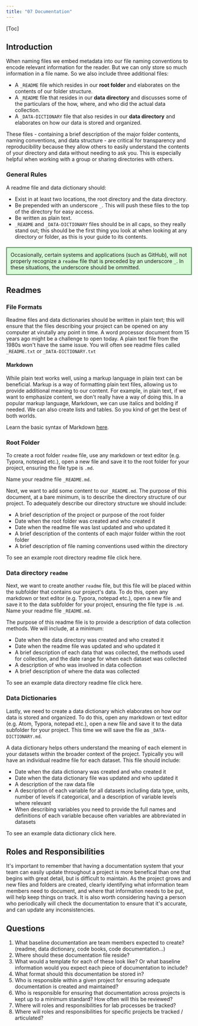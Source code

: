 ```yaml
---
title: "07 Documentation"
---
```


<style>

.note {
    background-color: #d7fbd7;
    border: 2px solid #578757;
    padding: 10px;
    margin: 20px auto;
}

</style>

[Toc]

## Introduction

When naming files we embed metadata into our file naming conventions to encode relevant information for the reader. But we can only store so much information in a file name. So we also include three additional files:

* A `_README` file which resides in our **root folder** and elaborates on the contents of our folder structure.
* A `_README` file that resides in our **data directory** and discusses some of the particulars of the how, where, and who did the actual data collection.
* A `_DATA-DICTIONARY` file that also resides in our **data directory** and elaborates on how our data is stored and organized.

These files - containing a brief description of the major folder contents, naming conventions, and data structure - are critical for transparency and reproducibility because they allow others to easily understand the contents of your directory and data without needing to ask you. This is especially helpful when working with a group or sharing directories with others.

### General Rules

A readme file and data dictionary should:

* Exist in at least two locations, the root directory and the data directory.
* Be prepended with an underscore `_`. This will push these files to the top of the directory for easy access.
* Be written as plain text.
* `_README` and `_DATA-DICTIONARY` files should be in all caps, so they really stand out; this should be the first thing you look at when looking at any directory or folder, as this is your guide to its contents.

<div class="note">
Occasionally, certain systems and applications (such as GitHub), will not properly recognize a <code>readme</code> file that is preceded by an underscore <code>_</code>. In these situations, the underscore should be ommitted.
</div>

## Readmes

### File Formats

Readme files and data dictionaries should be written in plain text; this will ensure that the files describing your project can be opened on any computer at virutally any point in time. A word processor document from 15 years ago might be a challenge to open today. A plain text file from the 1980s won't have the same issue. You will often see readme files called `_README.txt` or `_DATA-DICTIONARY.txt`

#### Markdown

While plain text works well, using a markup language in plain text can be beneficial. Markup is a way of formatting plain text files, allowing us to provide additional meaning to our content. For example, in plain text, if we want to emphasize content, we don't really have a way of doing this. In a popular markup language, Markdown, we can use italics and bolding if needed. We can also create lists and tables. So you kind of get the best of both worlds.

Learn the basic syntax of Markdown [here](https://www.markdownguide.org/basic-syntax/).

### Root Folder

To create a root folder `readme` file, use any markdown or text editor (e.g. Typora, notepad etc.), open a new file and save it to the root folder for your project, ensuring the file type is `.md`.

Name your readme file `_README.md`.

Next, we want to add some content to our `_README.md`. The purpose of this document, at a bare minimum, is to describe the directory structure of our project. To adequately describe our directory structure we should include:

* A brief description of the project or purpose of the root folder
* Date when the root folder was created and who created it
* Date when the readme file was last updated and who updated it
* A brief description of the contents of each major folder within the root folder
* A brief description of file naming conventions used within the directory

To see an example root directory readme file click here.

### Data directory `readme`

Next, we want to create another `readme` file, but this file will be placed within the subfolder that contains our project's data. To do this, open any markdown or text editor (e.g. Typora, notepad etc.), open a new file and save it to the data subfolder for your project, ensuring the file type is `.md`. Name your readme file `_README.md`.

The purpose of this readme file is to provide a description of data collection methods. We will include, at a minimum:

* Date when the data directory was created and who created it
* Date when the readme file was updated and who updated it
* A brief description of each data that was collected, the methods used for collection, and the date range for when each dataset was collected
* A description of who was involved in data collection
* A brief description of where the data was collected

To see an example data directory readme file click here.

### Data Dictionaries

Lastly, we need to create a data dictionary which elaborates on how our data is stored and organized. To do this, open any markdown or text editor (e.g. Atom, Typora, notepad etc.), open a new file and save it to the data subfolder for your project. This time we will save the file as `_DATA-DICTIONARY.md`.

A data dictionary helps others understand the meaning of each element in your datasets within the broader context of the project. Typically you will have an individual readme file for each dataset. This file should include:

* Date when the data dictionary was created and who created it
* Date when the data dictionary file was updated and who updated it
* A description of the raw data file
* A description of each variable for all datasets including data type, units, number of levels if categorical, and a description of variable levels where relevant
* When describing variables you need to provide the full names and definitions of each variable because often variables are abbreviated in datasets

To see an example data dictionary click here.

## Roles and Responsibilities

It's important to remember that having a documentation system that your team can easily update throughout a project is more benefical than one that begins with great detail, but is difficult to maintain.  As the project grows and new files and folders are created, clearly identifying what information team members need to document, and where that information needs to be put, will help keep things on track.  It is also worth considering having a person who periodically will check the documentation to ensure that it's accurate, and can update any inconsistencies.

## Questions

1. What baseline documentation are team members expected to create? (readme, data dictionary, code books, code documentation...)
2. Where should these documentation file reside?
3. What would a template for each of these look like? Or what baseline information would you expect each piece of documentation to include?
4. What format should this documentation be stored in?
5. Who is responsible within a given project for ensuring adequate documentation is created and maintained?
6. Who is responsible for ensuring that documentation across projects is kept up to a minimum standard? How often will this be reviewed?
7. Where will roles and responsibilities for lab processes be tracked?
8. Where will roles and responsibilities for specific projects be tracked / articulated?